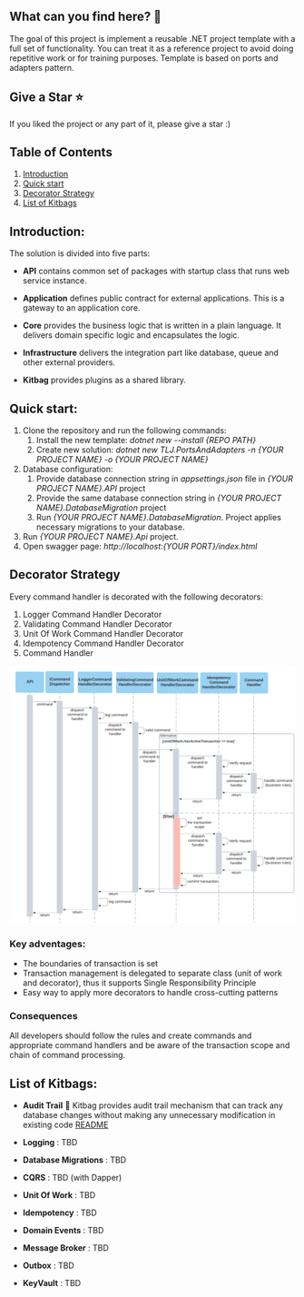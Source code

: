 ## What can you find here? :rocket:
The goal of this project is implement a reusable .NET project template with a full set of functionality. You can treat it as a reference project to avoid doing repetitive work or for training purposes. Template is based on ports and adapters pattern.

## Give a Star :star:
 If you liked the project or any part of it, please give a star :)

## Table of Contents
1. [Introduction](#Introduction)
2. [Quick start](#Quick-start)
3. [Decorator Strategy](#Decorator-Strategy)
4. [List of Kitbags](#List-of-Kitbags)
 
## Introduction:
The solution is divided into five parts:

- **API** contains common set of packages with startup class that runs web service instance.

- **Application** defines public contract for external applications. This is a gateway to an application core.

- **Core** provides the business logic that is written in a plain language. It delivers domain specific logic and encapsulates the logic.

- **Infrastructure** delivers the integration part like database, queue and other external providers.

- **Kitbag** provides plugins as a shared library.

## Quick start:

1. Clone the repository and run the following commands:
     1. Install the new template: *dotnet new --install {REPO PATH}*
     1. Create new solution: *dotnet new TLJ.PortsAndAdapters -n {YOUR PROJECT NAME} -o {YOUR PROJECT NAME}*
  1. Database configuration:
     1. Provide database connection string in *appsettings.json* file in *{YOUR PROJECT NAME}.API* project
     1. Provide the same database connection string in *{YOUR PROJECT NAME}.DatabaseMigration* project
     1. Run *{YOUR PROJECT NAME}.DatabaseMigration*. Project applies necessary migrations to your database.
  1. Run *{YOUR PROJECT NAME}.Api* project.
  1. Open swagger page: *http://localhost:{YOUR PORT}/index.html*

## Decorator Strategy
Every command handler is decorated with the following decorators:
1. Logger Command Handler Decorator
2. Validating Command Handler Decorator
3. Unit Of Work Command Handler Decorator
4. Idempotency Command Handler Decorator
5. Command Handler

![image](./assets/DecoratorStrategy.png)

### Key adventages: 
- The boundaries of transaction is set
- Transaction management is delegated to separate class (unit of work and decorator), thus it supports Single Responsibility Principle
- Easy way to apply more decorators to handle cross-cutting patterns

### Consequences

All developers should follow the rules and create commands and appropriate command handlers and be aware of the transaction scope and chain of command processing.

## List of Kitbags:

- **Audit Trail** :bookmark_tabs: Kitbag provides audit trail mechanism that can track any database changes without making any unnecessary modification in existing code [README](https://github.com/adrtarnowski/PortsAndAdapters/tree/main/Kitbags/Kitbag.Builder.Persistence.EntityFramework.Audit)

- **Logging** : TBD

- **Database Migrations** : TBD

- **CQRS** : TBD (with Dapper)

- **Unit Of Work** : TBD

- **Idempotency** : TBD

- **Domain Events** : TBD

- **Message Broker** : TBD

- **Outbox** : TBD

- **KeyVault** : TBD



